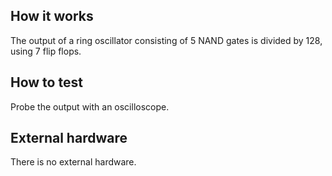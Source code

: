<!---

This file is used to generate your project datasheet. Please fill in the information below and delete any unused
sections.

You can also include images in this folder and reference them in the markdown. Each image must be less than
512 kb in size, and the combined size of all images must be less than 1 MB.
-->

## How it works

The output of a ring oscillator consisting of 5 NAND gates is divided by 128, using 7 flip flops.

## How to test

Probe the output with an oscilloscope.

## External hardware

There is no external hardware.

